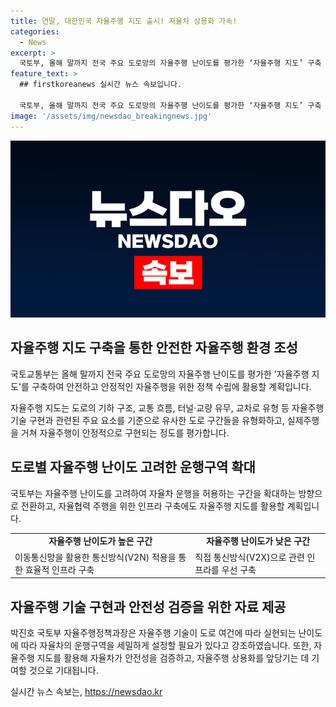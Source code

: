 ```yaml
---
title: 연말, 대한민국 자율주행 지도 출시! 자율차 상용화 가속!
categories:
  - News
excerpt: >
  국토부, 올해 말까지 전국 주요 도로망의 자율주행 난이도를 평가한 ‘자율주행 지도’ 구축 계획. 지하 구조, 교통 흐름, 교차로 유형 등을 고려하여 자율주행 안정성 평가. 자율주행 기술 발전과 상용화에 기여할 예정. 향후 자율주행 정책을 전환하는 기초가 될 것으로 기대. 인프라 구축에도 활용 예정. 기사 출처: 정책브리핑.
feature_text: >
  ## firstkoreanews 실시간 뉴스 속보입니다.

  국토부, 올해 말까지 전국 주요 도로망의 자율주행 난이도를 평가한 ‘자율주행 지도’ 구축 계획. 지하 구조, 교통 흐름, 교차로 유형 등을 고려하여 자율주행 안정성 평가. 자율주행 기술 발전과 상용화에 기여할 예정. 향후 자율주행 정책을 전환하는 기초가 될 것으로 기대. 인프라 구축에도 활용 예정. 기사 출처: 정책브리핑.
image: '/assets/img/newsdao_breakingnews.jpg'
---
```


<p><img src="/assets/img/newsdao_breakingnews.jpg" alt="firstkoreanews 속보" /></p>

<h2 data-ke-size="size26">자율주행 지도 구축을 통한 안전한 자율주행 환경 조성</h2>

<p>국토교통부는 올해 말까지 전국 주요 도로망의 자율주행 난이도를 평가한 '자율주행 지도'를 구축하여 안전하고 안정적인 자율주행을 위한 정책 수립에 활용할 계획입니다.</p>

<p data-ke-size="size16">자율주행 지도는 도로의 기하 구조, 교통 흐름, 터널·교량 유무, 교차로 유형 등 자율주행 기술 구현과 관련된 주요 요소를 기준으로 유사한 도로 구간들을 유형화하고, 실제주행을 거쳐 자율주행이 안정적으로 구현되는 정도를 평가합니다.</p>

<h2 data-ke-size="size26">도로별 자율주행 난이도 고려한 운행구역 확대</h2>

<p>국토부는 자율주행 난이도를 고려하여 자율차 운행을 허용하는 구간을 확대하는 방향으로 전환하고, 자율협력 주행을 위한 인프라 구축에도 자율주행 지도를 활용할 계획입니다.</p>

<table>
  <tr>
    <td style="text-align: center; height: 17px;"><b>자율주행 난이도가 높은 구간</b></td>
    <td style="text-align: center; height: 17px;"><b>자율주행 난이도가 낮은 구간</b></td>
  </tr>
  <tr>
    <td>이동통신망을 활용한 통신방식(V2N) 적용을 통한 효율적 인프라 구축</td>
    <td>직접 통신방식(V2X)으로 관련 인프라를 우선 구축</td>
  </tr>
</table>

<h2 data-ke-size="size26">자율주행 기술 구현과 안전성 검증을 위한 자료 제공</h2>

<p>박진호 국토부 자율주행정책과장은 자율주행 기술이 도로 여건에 따라 실현되는 난이도에 따라 자율차의 운행구역을 세밀하게 설정할 필요가 있다고 강조하였습니다. 또한, 자율주행 지도를 활용해 자율차가 안전성을 검증하고, 자율주행 상용화를 앞당기는 데 기여할 것으로 기대됩니다.</p>
실시간 뉴스 속보는, <a href="https://newsdao.kr" rel="dofollow">https://newsdao.kr</a>


